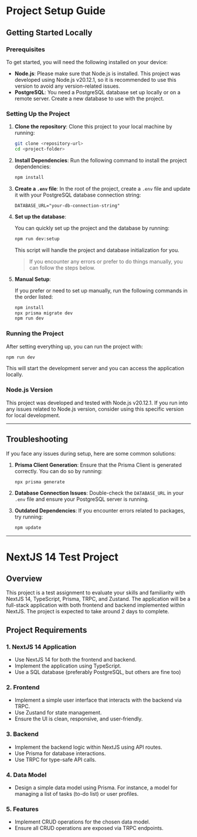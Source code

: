 # Project Setup Guide

## Getting Started Locally

### Prerequisites

To get started, you will need the following installed on your device:

- **Node.js**: Please make sure that Node.js is installed. This project was developed using Node.js v20.12.1, so it is recommended to use this version to avoid any version-related issues.
- **PostgreSQL**: You need a PostgreSQL database set up locally or on a remote server. Create a new database to use with the project.

### Setting Up the Project

1. **Clone the repository**:
   Clone this project to your local machine by running:

   ```bash
   git clone <repository-url>
   cd <project-folder>
   ```

2. **Install Dependencies**:
   Run the following command to install the project dependencies:

   ```bash
   npm install
   ```

3. **Create a `.env` file**:
   In the root of the project, create a `.env` file and update it with your PostgreSQL database connection string:

   ```env
   DATABASE_URL="your-db-connection-string"
   ```

4. **Set up the database**:

   You can quickly set up the project and the database by running:

   ```bash
   npm run dev:setup
   ```

   This script will handle the project and database initialization for you.

   > If you encounter any errors or prefer to do things manually, you can follow the steps below.

5. **Manual Setup**:

   If you prefer or need to set up manually, run the following commands in the order listed:

   ```bash
   npm install
   npx prisma migrate dev
   npm run dev
   ```

### Running the Project

After setting everything up, you can run the project with:

```bash
npm run dev
```

This will start the development server and you can access the application locally.

### Node.js Version

This project was developed and tested with Node.js v20.12.1. If you run into any issues related to Node.js version, consider using this specific version for local development.

---

## Troubleshooting

If you face any issues during setup, here are some common solutions:

1. **Prisma Client Generation**:
   Ensure that the Prisma Client is generated correctly. You can do so by running:

   ```bash
   npx prisma generate
   ```

2. **Database Connection Issues**:
   Double-check the `DATABASE_URL` in your `.env` file and ensure your PostgreSQL server is running.

3. **Outdated Dependencies**:
   If you encounter errors related to packages, try running:

   ```bash
   npm update
   ```

---

# NextJS 14 Test Project

## Overview

This project is a test assignment to evaluate your skills and familiarity with NextJS 14, TypeScript, Prisma, TRPC, and Zustand. The application will be a full-stack application with both frontend and backend implemented within NextJS. The project is expected to take around 2 days to complete.

## Project Requirements

### 1. NextJS 14 Application

- Use NextJS 14 for both the frontend and backend.
- Implement the application using TypeScript.
- Use a SQL database (preferably PostgreSQL, but others are fine too)

### 2. Frontend

- Implement a simple user interface that interacts with the backend via TRPC.
- Use Zustand for state management.
- Ensure the UI is clean, responsive, and user-friendly.

### 3. Backend

- Implement the backend logic within NextJS using API routes.
- Use Prisma for database interactions.
- Use TRPC for type-safe API calls.

### 4. Data Model

- Design a simple data model using Prisma. For instance, a model for managing a list of tasks (to-do list) or user profiles.

### 5. Features

- Implement CRUD operations for the chosen data model.
- Ensure all CRUD operations are exposed via TRPC endpoints.
